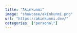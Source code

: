 ```yaml
---
title: "Akinkunmi"
image: "showcase/akinkunmi.png"
url: "https://akinkunmi.dev/"
categories: ["personal"]
---
```

